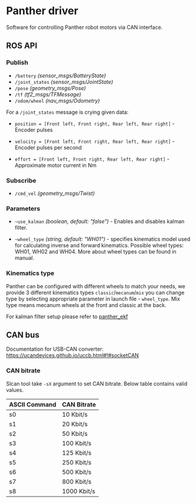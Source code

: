 # Panther driver

Software for controlling Panther robot motors via CAN interface.

## ROS API

### Publish
  - `/battery` *(sensor_msgs/BatteryState)*
  - `/joint_states` *(sensor_msgs/JointState)*
  - `/pose` *(geometry_msgs/Pose)*
  - `/tf` *(tf2_msgs/TFMessage)*
  - `/odom/wheel` *(nav_msgs/Odometry)*

For a `/joint_states` message is crying given data:

- `position = [Front left, Front right, Rear left, Rear right]` - Encoder pulses

- `velocity = [Front left, Front right, Rear left, Rear right]` - Encoder pulses per second

- `effort = [Front left, Front right, Rear left, Rear right]` - Approximate motor current in Nm


### Subscribe
- `/cmd_vel` *(geometry_msgs/Twist)*

### Parameters

- `~use_kalman` *(boolean, default: "false")* - Enables and disables kalman filter.

- `~wheel_type` *(string, default: "WH01")* - specifies kinematics model used for calculating inverse and forward kinematics. Possible wheel types: WH01, WH02 and WH04. More about wheel types can be found in manual.


### Kinematics type

Panther can be configured with different wheels to match your needs, we provide 3 different kinematics types `classic`/`mecanum`/`mix` you can change type by selecting appropriate parameter in launch file - `wheel_type`. Mix type means mecanum wheels at the front and classic at the back.

For kalman filter setup please refer to [panther_ekf](https://github.com/adamkrawczyk/panther_ekf)

## CAN bus

Documentation for USB-CAN converter:
https://ucandevices.github.io/uccb.html#!#socketCAN

### CAN bitrate
Slcan tool take `-sX` argument to set CAN bitrate. Below table contains valid values.

| ASCII Command | CAN Bitrate |
| ---           | ---         |
| s0            | 10 Kbit/s   |
| s1            | 20 Kbit/s   |
| s2            | 50 Kbit/s   |
| s3            | 100 Kbit/s  |
| s4            | 125 Kbit/s  |
| s5            | 250 Kbit/s  |
| s6            | 500 Kbit/s  |
| s7            | 800 Kbit/s  |
| s8            | 1000 Kbit/s |
